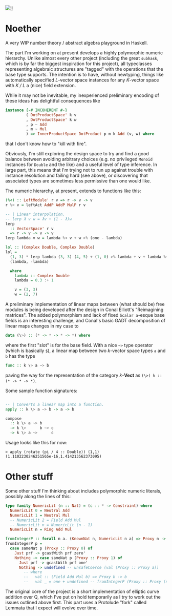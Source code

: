 [![ii](https://img.shields.io/badge/IncoherentInstances-%E2%9C%93-brightgreen.svg)]()

# Noether

A very WIP number theory / abstract algebra playground in Haskell. 

The part I'm working on at present develops a highly polymorphic numeric hierarchy. Unlike almost every other project (including the great `subhask`, which is by far the biggest inspiration for this project), all typeclasses representing algebraic structures are "tagged" with the operations that the base type supports. The intention is to have, without newtyping, things like automatically specified *L*-vector space instances for any *K*-vector space with *K / L* a (nice) field extension.

While it may not be inevitable, my inexperienced preliminary encoding of these ideas has delightful consequences like

```haskell
instance {-# INCOHERENT #-}
         ( DotProductSpace' k v
         , DotProductSpace' k w
         , p ~ Add
         , m ~ Mul
         ) => InnerProductSpace DotProduct p m k Add (v, w) where
```

that I don't know how to "kill with fire".

Obviously, I'm still exploring the design space to try and find a good balance between avoiding arbitrary choices (e.g. no privileged `Monoid` instances for `Double` and the like) and a useful level of type inference. In large part, this means that I'm trying not to run up against trouble with instance resolution and failing hard (see above), or discovering that associated types are sometimes less permissive than one would like.

The numeric hierarchy, at present, extends to functions like this:

```haskell
(%<) :: LeftModule' r v => r -> v -> v
r %< v = leftAct AddP AddP MulP r v

-- | Linear interpolation.
-- lerp λ v w = λv + (1 - λ)w
lerp
  :: VectorSpace' r v
  => r -> v -> v -> v
lerp lambda v w = lambda %< v + w >% (one - lambda)

lol :: (Complex Double, Complex Double)
lol =
  (1, 3) * lerp lambda (3, 3) (4, 5) + (1, 0) >% lambda + v + lambda %< w +
  (lambda, -lambda)

  where
    lambda :: Complex Double
    lambda = 0.3 :+ 1

    v = (3, 3)
    w = (2, 7)
```

A preliminary implementation of linear maps between (what should be) free modules is being developed after the design in Conal Elliott's "Reimagining matrices". The added polymorphism and lack of fixed `Scalar a`-esque base fields is an interesting challenge, and Conal's basic GADT decomposition of linear maps changes in my case to

```haskell
data (\>) :: (* -> * -> * -> *) where
```

where the first "slot" is for the base field. With a nice `~>` type operator (which is basically `$`), a linear map between two *k*-vector space types `a` and `b` has the type 

```haskell
func :: k \> a ~> b
```

paving the way for the representation of the category _k_-**Vect** as `(\>) k :: (* -> * -> *)`.

Some sample function signatures:

```haskell

-- | Converts a linear map into a function.
apply :: k \> a ~> b -> a -> b

compose
  :: k \> a ~> b
  -> k \>      b ~> c
  -> k \> a ~>      c
```

Usage looks like this for now:

```
> apply (rotate (pi / 4 :: Double)) (1,1)
(1.1102230246251565e-16,1.414213562373095)
```

# Other stuff

Some other stuff I'm thinking about includes polymorphic numeric literals, possibly along the lines of this:

```haskell
type family NumericLit (n :: Nat) = (c :: * -> Constraint) where
  NumericLit 0 = Neutral Add
  NumericLit 1 = Neutral Mul
  -- NumericLit 2 = Field Add Mul
  -- NumericLit n = NumericLit (n - 1)
  NumericLit n = Ring Add Mul

fromIntegerP :: forall n a. (KnownNat n, NumericLit n a) => Proxy n -> a
fromIntegerP p =
  case sameNat p (Proxy :: Proxy 0) of
    Just prf -> gcastWith prf zero'
    Nothing -> case sameNat p (Proxy :: Proxy 1) of
      Just prf -> gcastWith prf one'
      Nothing -> undefined -- unsafeCoerce (val (Proxy :: Proxy a))
        -- where
        --   val :: (Field Add Mul b) => Proxy b -> b
        --   val _ = one + undefined -- fromIntegerP (Proxy :: Proxy (n - 1))
```

The original core of the project is a short implementation of elliptic curve addition over Q, which I've put on hold temporarily as I try to work out the issues outlined above first. This part uses a Protolude "fork" called Lemmata that I expect will evolve over time.
